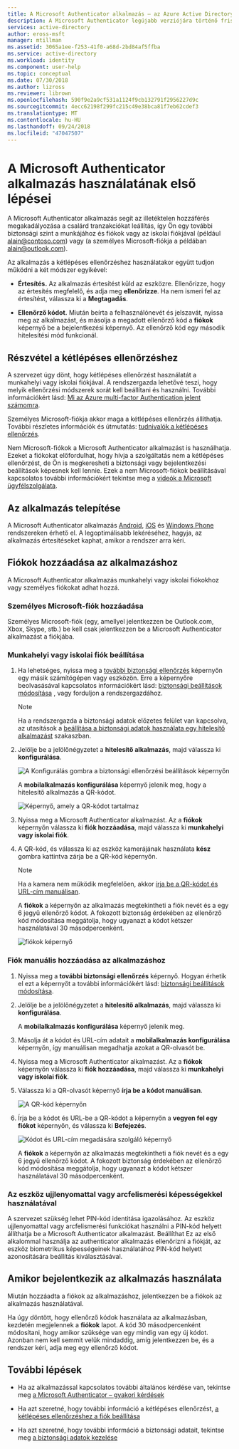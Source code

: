 ```yaml
---
title: A Microsoft Authenticator alkalmazás – az Azure Active Directory használatának első lépései |} A Microsoft Docs
description: A Microsoft Authenticator legújabb verziójára történő frissítésének ismertetése.
services: active-directory
author: eross-msft
manager: mtillman
ms.assetid: 3065a1ee-f253-41f0-a68d-2bd84af5ffba
ms.service: active-directory
ms.workload: identity
ms.component: user-help
ms.topic: conceptual
ms.date: 07/30/2018
ms.author: lizross
ms.reviewer: librown
ms.openlocfilehash: 590f9e2a9cf531a1124f9cb132791f2956227d9c
ms.sourcegitcommit: 4ecc62198f299fc215c49e38bca81f7eb62cdef3
ms.translationtype: MT
ms.contentlocale: hu-HU
ms.lasthandoff: 09/24/2018
ms.locfileid: "47047507"
---
```

# <a name="get-started-with-the-microsoft-authenticator-app"></a>A Microsoft Authenticator alkalmazás használatának első lépései

A Microsoft Authenticator alkalmazás segít az illetéktelen hozzáférés megakadályozása a csalárd tranzakciókat leállítás, így Ön egy további biztonsági szint a munkájához és fiókok vagy az iskolai fiókjával (például alain@contoso.com) vagy (a személyes Microsoft-fiókja a példában alain@outlook.com).

Az alkalmazás a kétlépéses ellenőrzéshez használatakor együtt tudjon működni a két módszer egyikével:

- **Értesítés.** Az alkalmazás értesítést küld az eszközre. Ellenőrizze, hogy az értesítés megfelelő, és adja meg **ellenőrizze**. Ha nem ismeri fel az értesítést, válassza ki a **Megtagadás**.

- **Ellenőrző kódot.** Miután beírta a felhasználónevét és jelszavát, nyissa meg az alkalmazást, és másolja a megadott ellenőrző kód a **fiókok** képernyő be a bejelentkezési képernyő. Az ellenőrző kód egy második hitelesítési mód funkcionál.

## <a name="opt-in-for-two-step-verification"></a>Részvétel a kétlépéses ellenőrzéshez

A szervezet úgy dönt, hogy kétlépéses ellenőrzést használatát a munkahelyi vagy iskolai fiókjával. A rendszergazda lehetővé teszi, hogy melyik ellenőrzési módszerek sorát kell beállítani és használni. További információkért lásd: [Mi az Azure multi-factor Authentication jelent számomra](multi-factor-authentication-end-user.md).

Személyes Microsoft-fiókja akkor maga a kétlépéses ellenőrzés állíthatja. További részletes információk és útmutatás: [tudnivalók a kétlépéses ellenőrzés](https://support.microsoft.com/help/12408/microsoft-account-about-two-step-verification).

Nem Microsoft-fiókok a Microsoft Authenticator alkalmazást is használhatja. Ezeket a fiókokat előfordulhat, hogy hívja a szolgáltatás nem a kétlépéses ellenőrzést, de Ön is megkeresheti a biztonsági vagy bejelentkezési beállítások képesnek kell lennie. Ezek a nem Microsoft-fiókok beállításával kapcsolatos további információkért tekintse meg a [videók a Microsoft ügyfélszolgálata](https://www.youtube.com/playlist?list=PLyhj1WZ29G65QdD9NxTOAm8HwOS-OBUrX).

## <a name="install-the-app"></a>Az alkalmazás telepítése

A Microsoft Authenticator alkalmazás [Android](https://go.microsoft.com/fwlink/?linkid=866594), [iOS](https://go.microsoft.com/fwlink/?linkid=866594) és [Windows Phone](http://go.microsoft.com/fwlink/?Linkid=825071) rendszereken érhető el. A legoptimálisabb lekéréséhez, hagyja, az alkalmazás értesítéseket kaphat, amikor a rendszer arra kéri. 

## <a name="add-accounts-to-the-app"></a>Fiókok hozzáadása az alkalmazáshoz

A Microsoft Authenticator alkalmazás munkahelyi vagy iskolai fiókokhoz vagy személyes fiókokat adhat hozzá. 

### <a name="add-a-personal-microsoft-account"></a>Személyes Microsoft-fiók hozzáadása

Személyes Microsoft-fiók (egy, amellyel jelentkezzen be Outlook.com, Xbox, Skype, stb.) be kell csak jelentkezzen be a Microsoft Authenticator alkalmazást a fiókjába.

### <a name="add-a-work-or-school-account"></a>Munkahelyi vagy iskolai fiók beállítása

1. Ha lehetséges, nyissa meg a [további biztonsági ellenőrzés](http://aka.ms/mfasetup) képernyőn egy másik számítógépen vagy eszközön. Erre a képernyőre beolvasásával kapcsolatos információkért lásd: [biztonsági beállítások módosítása](multi-factor-authentication-end-user-manage-settings.md#where-to-find-the-settings-page) , vagy forduljon a rendszergazdához.

    >[!Note]
    >Ha a rendszergazda a biztonsági adatok előzetes felület van kapcsolva, az utasítások a [beállítása a biztonsági adatok használata egy hitelesítő alkalmazást](security-info-setup-auth-app.md) szakaszban.

2. Jelölje be a jelölőnégyzetet a **hitelesítő alkalmazás**, majd válassza ki **konfigurálása**.

    ![A Konfigurálás gombra a biztonsági ellenőrzési beállítások képernyőn](./media/microsoft-authenticator-app-how-to/auth-app-configure.png)

    A **mobilalkalmazás konfigurálása** képernyő jelenik meg, hogy a hitelesítő alkalmazás a QR-kódot.

    ![Képernyő, amely a QR-kódot tartalmaz](./media/microsoft-authenticator-app-how-to/auth-app-barcode.png)

3. Nyissa meg a Microsoft Authenticator alkalmazást. Az a **fiókok** képernyőn válassza ki **fiók hozzáadása**, majd válassza ki **munkahelyi vagy iskolai fiók**.

4. A QR-kód, és válassza ki az eszköz kamerájának használata **kész** gombra kattintva zárja be a QR-kód képernyőn.

    >[!Note]
    >Ha a kamera nem működik megfelelően, akkor [írja be a QR-kódot és URL-cím manuálisan](#add-an-account-to-the-app-manually).

    A **fiókok** a képernyőn az alkalmazás megtekintheti a fiók nevét és a egy 6 jegyű ellenőrző kódot. A fokozott biztonság érdekében az ellenőrző kód módosítása meggátolja, hogy ugyanazt a kódot kétszer használatával 30 másodpercenként.  

    ![fiókok képernyő](./media/microsoft-authenticator-app-how-to/auth-app-accounts.png)

### <a name="add-an-account-to-the-app-manually"></a>Fiók manuális hozzáadása az alkalmazáshoz

1. Nyissa meg a **további biztonsági ellenőrzés** képernyő. Hogyan érhetik el ezt a képernyőt a további információkért lásd: [biztonsági beállítások módosítása](multi-factor-authentication-end-user-manage-settings.md#where-to-find-the-settings-page).

2. Jelölje be a jelölőnégyzetet a **hitelesítő alkalmazás**, majd válassza ki **konfigurálása**.

    A **mobilalkalmazás konfigurálása** képernyő jelenik meg.

3. Másolja át a kódot és URL-cím adatait a **mobilalkalmazás konfigurálása** képernyőn, így manuálisan megadhatja azokat a QR-olvasót be.

4. Nyissa meg a Microsoft Authenticator alkalmazást. Az a **fiókok** képernyőn válassza ki **fiók hozzáadása**, majd válassza ki **munkahelyi vagy iskolai fiók**.

5. Válassza ki a QR-olvasót képernyő **írja be a kódot manuálisan**.

    ![A QR-kód képernyőn](./media/microsoft-authenticator-app-how-to/auth-app-manual-code.png)
   
6. Írja be a kódot és URL-be a QR-kódot a képernyőn a **vegyen fel egy fiókot** képernyőn, és válassza ki **Befejezés**.

    ![Kódot és URL-cím megadására szolgáló képernyő](./media/microsoft-authenticator-app-how-to/auth-app-code-url.png)

    A **fiókok** a képernyőn az alkalmazás megtekintheti a fiók nevét és a egy 6 jegyű ellenőrző kódot. A fokozott biztonság érdekében az ellenőrző kód módosítása meggátolja, hogy ugyanazt a kódot kétszer használatával 30 másodpercenként.

### <a name="using-your-devices-fingerprint-or-facial-recognition-capabilities"></a>Az eszköz ujjlenyomattal vagy arcfelismerési képességekkel használatával

A szervezet szükség lehet PIN-kód identitása igazolásához. Az eszköz ujjlenyomattal vagy arcfelismerési funkciókat használni a PIN-kód helyett állíthatja be a Microsoft Authenticator alkalmazást. Beállíthat Ez az első alkalommal használja az authenticator alkalmazás ellenőrizni a fiókját, az eszköz biometrikus képességeinek használatához PIN-kód helyett azonosítására beállítás kiválasztásával.

## <a name="use-the-app-when-you-sign-in"></a>Amikor bejelentkezik az alkalmazás használata

Miután hozzáadta a fiókok az alkalmazáshoz, jelentkezzen be a fiókok az alkalmazás használatával.

Ha úgy döntött, hogy ellenőrző kódok használata az alkalmazásban, kezdetén megjelennek a **fiókok** lapot. A kód 30 másodpercenként módosítani, hogy amikor szüksége van egy mindig van egy új kódot. Azonban nem kell semmit velük mindaddig, amíg jelentkezzen be, és a rendszer kéri, adja meg egy ellenőrző kódot.

## <a name="next-steps"></a>További lépések

- Ha az alkalmazással kapcsolatos további általános kérdése van, tekintse meg [a Microsoft Authenticator – gyakori kérdések](microsoft-authenticator-app-faq.md)

- Ha azt szeretné, hogy további információ a kétlépéses ellenőrzést, [a kétlépéses ellenőrzéshez a fiók beállítása](multi-factor-authentication-end-user-first-time.md)

- Ha azt szeretné, hogy további információ a biztonsági adatait, tekintse meg [a biztonsági adatok kezelése](security-info-manage-settings.md)
